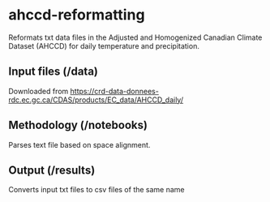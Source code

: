 # ahccd-reformatting
Reformats txt data files in the Adjusted and Homogenized Canadian Climate Dataset (AHCCD) for daily temperature and precipitation.

## Input files (/data)
Downloaded from https://crd-data-donnees-rdc.ec.gc.ca/CDAS/products/EC_data/AHCCD_daily/

## Methodology (/notebooks)
Parses text file based on space alignment. 

## Output (/results)
Converts input txt files to csv files of the same name 
